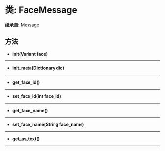 # 类: FaceMessage  
  
**继承自:** Message  
  
## 方法 
  
- **init(Variant face)**  
  
---  
  
- **init_meta(Dictionary dic)**  
  
---  
  
- **get_face_id()**  
  
---  
  
- **set_face_id(int face_id)**  
  
---  
  
- **get_face_name()**  
  
---  
  
- **set_face_name(String face_name)**  
  
---  
  
- **get_as_text()**  
  
---  
  

